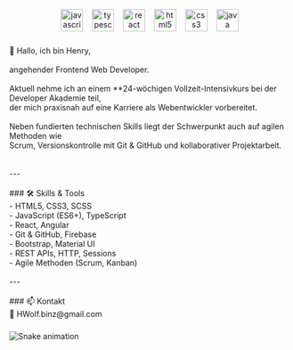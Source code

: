 <div align="center">
  <img src="https://cdn.jsdelivr.net/gh/devicons/devicon/icons/javascript/javascript-original.svg" height="40" alt="javascript logo"  />
  <img width="8" />
  <img src="https://cdn.jsdelivr.net/gh/devicons/devicon/icons/typescript/typescript-original.svg" height="40" alt="typescript logo"  />
  <img width="8" />
  <img src="https://cdn.jsdelivr.net/gh/devicons/devicon/icons/react/react-original.svg" height="40" alt="react logo"  />
  <img width="8" />
  <img src="https://cdn.jsdelivr.net/gh/devicons/devicon/icons/html5/html5-original.svg" height="40" alt="html5 logo"  />
  <img width="8" />
  <img src="https://cdn.jsdelivr.net/gh/devicons/devicon/icons/css3/css3-original.svg" height="40" alt="css3 logo"  />
  <img width="8" />
  <img src="https://cdn.jsdelivr.net/gh/devicons/devicon/icons/java/java-original.svg" height="40" alt="java logo"  />
</div>

###

<p align="left">👋 Hallo, ich bin Henry,<br><br>angehender Frontend Web Developer.<br><br>Aktuell nehme ich an einem **24-wöchigen Vollzeit-Intensivkurs bei der Developer Akademie teil, <br>der mich praxisnah auf eine Karriere als Webentwickler vorbereitet. <br><br>Neben fundierten technischen Skills liegt der Schwerpunkt auch auf agilen Methoden wie <br>Scrum, Versionskontrolle mit Git & GitHub und kollaborativer Projektarbeit.<br><br><br>---<br><br>
### 🛠️ Skills & Tools<br>- HTML5, CSS3, SCSS<br>- JavaScript (ES6+), TypeScript<br>- React, Angular<br>- Git & GitHub, Firebase<br>- Bootstrap, Material UI<br>- REST APIs, HTTP, Sessions<br>- Agile Methoden (Scrum, Kanban)<br><br>---<br><br>
### 📫 Kontakt<br>📧 HWolf.binz@gmail.com</p>

###

<img src="https://raw.githubusercontent.com/HenryWolf/HenryWolf/output/snake.svg" alt="Snake animation" />

###
